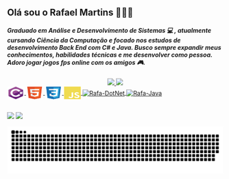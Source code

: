 ## Olá sou o Rafael Martins 👱🏼‍♂️ 
##### Graduado em Análise e Desenvolvimento de Sistemas 💻 , atualmente cursando Ciência da Computação e focado nos estudos de desenvolvimento Back End com C# e Java. Busco sempre expandir meus conhecimentos, habilidades técnicas e me desenvolver como pessoa. Adoro jogar jogos fps online com os amigos 🎮. 


<div align="center">
  <a href="https://github.com/rafaelmarttins">
  <img height="180em" src="https://github-readme-stats.vercel.app/api?username=rafaelmarttins&show_icons=true&theme=dark&include_all_commits=true&count_private=true"/>
  <img height="180em" src="https://github-readme-stats.vercel.app/api/top-langs/?username=rafaelmarttins&layout=compact&langs_count=7&theme=dark"/>
</div>

<img align="center" alt="Rafa-Csharp" height="30" width="40" src="https://raw.githubusercontent.com/devicons/devicon/master/icons/csharp/csharp-original.svg">
<img align="center" alt="Rafa-HTML" height="30" width="40" src="https://raw.githubusercontent.com/devicons/devicon/master/icons/html5/html5-original.svg">
<img align="center" alt="Rafa-CSS" height="30" width="40" src="https://raw.githubusercontent.com/devicons/devicon/master/icons/css3/css3-original.svg">
<img align="center" alt="Rafa-Js" height="30" width="40" src="https://raw.githubusercontent.com/devicons/devicon/master/icons/javascript/javascript-plain.svg">
<img align="center" alt="Rafa-DotNet" height="30" width="40" src="https://cdn.jsdelivr.net/gh/devicons/devicon/icons/dot-net/dot-net-plain-wordmark.svg" />
<img align="center" alt="Rafa-Java" height="30" width="40" src="https://cdn.jsdelivr.net/gh/devicons/devicon/icons/java/java-original.svg" />

##

<div> 

<a href="https://www.instagram.com/rafaadev/?hl=pt-br" target="_blank"><img src="https://img.shields.io/badge/-Instagram-%23FF0000?style=for-the-badge&logo=instagram&logoColor=white" target="_white"></a>
<a href="https://www.linkedin.com/in/rafael-martins-393897219/" target="_blank"><img src="https://img.shields.io/badge/-LinkedIn-%230077B5?style=for-the-badge&logo=linkedin&logoColor=white" target="_blank"></a> 

![Snake animation](https://github.com/rafaelmarttins/rafaelmarttins/blob/output/github-contribution-grid-snake.svg)

</div>    
